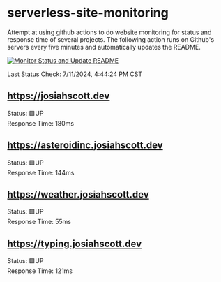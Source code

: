 # serverless-site-monitoring
Attempt at using github actions to do website monitoring for status and response time of several projects. The following action runs on Github's servers every five minutes and automatically updates the README.  

[![Monitor Status and Update README](https://github.com/JosiahSco/serverless-site-monitoring/actions/workflows/monitor.yaml/badge.svg)](https://github.com/JosiahSco/serverless-site-monitoring/actions/workflows/monitor.yaml)

Last Status Check: 7/11/2024, 4:44:24 PM CST

## https://josiahscott.dev
Status: 🟩UP  
Response Time: 180ms

## https://asteroidinc.josiahscott.dev
Status: 🟩UP  
Response Time: 144ms

## https://weather.josiahscott.dev
Status: 🟩UP  
Response Time: 55ms

## https://typing.josiahscott.dev
Status: 🟩UP  
Response Time: 121ms

